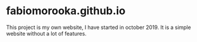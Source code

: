 # fabiomorooka.github.io
This project is my own website, I have started in october 2019.
It is a simple website without a lot of features.
